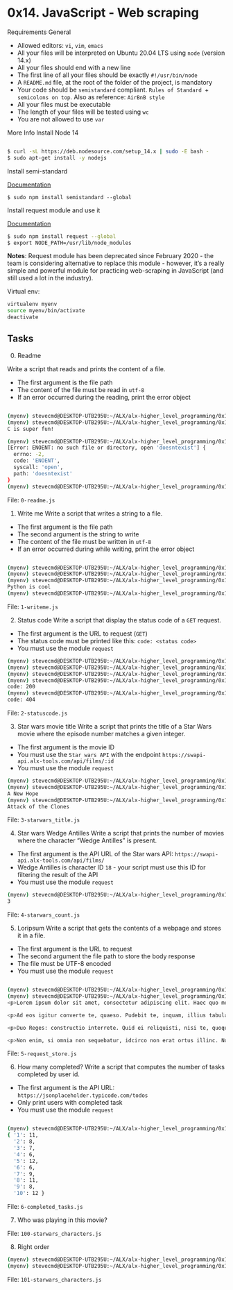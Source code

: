 # 0x14. JavaScript - Web scraping

Requirements
General

- Allowed editors: `vi`, `vim`, `emacs`
- All your files will be interpreted on Ubuntu 20.04 LTS using `node` (version 14.x)
- All your files should end with a new line
- The first line of all your files should be exactly `#!/usr/bin/node`
- A `README.md` file, at the root of the folder of the project, is mandatory
- Your code should be `semistandard` compliant. `Rules of Standard `+ `semicolons on top`. Also as reference: `AirBnB style`
- All your files must be executable
- The length of your files will be tested using `wc`
- You are not allowed to use `var`

More Info
Install Node 14
```sh

$ curl -sL https://deb.nodesource.com/setup_14.x | sudo -E bash -
$ sudo apt-get install -y nodejs
```

Install semi-standard

[Documentation](https://github.com/standard/semistandard)


`$ sudo npm install semistandard --global`

Install request module and use it

[Documentation](https://github.com/request/request)

```sh
$ sudo npm install request --global
$ export NODE_PATH=/usr/lib/node_modules
```

<b>Notes</b>: Request module has been deprecated since February 2020 - the team is considering alternative to replace this module - however, it’s a really simple and powerful module for practicing web-scraping in JavaScript (and still used a lot in the industry).

Virtual env:
```sh
virtualenv myenv
source myenv/bin/activate
deactivate
```

## Tasks
0. Readme

Write a script that reads and prints the content of a file.

* The first argument is the file path
* The content of the file must be read in `utf-8`
* If an error occurred during the reading, print the error object


```sh

(myenv) stevecmd@DESKTOP-UTB295U:~/ALX/alx-higher_level_programming/0x14-javascript-web_scraping$ chmod +x 0-readme.js 
(myenv) stevecmd@DESKTOP-UTB295U:~/ALX/alx-higher_level_programming/0x14-javascript-web_scraping$ ./0-readme.js cisfun
C is super fun!

(myenv) stevecmd@DESKTOP-UTB295U:~/ALX/alx-higher_level_programming/0x14-javascript-web_scraping$ ./0-readme.js doesntexist
[Error: ENOENT: no such file or directory, open 'doesntexist'] {
  errno: -2,
  code: 'ENOENT',
  syscall: 'open',
  path: 'doesntexist'
}
(myenv) stevecmd@DESKTOP-UTB295U:~/ALX/alx-higher_level_programming/0x14-javascript-web_scraping$ semistandard 0-readme.js

```

File: `0-readme.js`

1. Write me 
Write a script that writes a string to a file.

- The first argument is the file path
- The second argument is the string to write
- The content of the file must be written in `utf-8`
- If an error occurred during while writing, print the error object

```sh

(myenv) stevecmd@DESKTOP-UTB295U:~/ALX/alx-higher_level_programming/0x14-javascript-web_scraping$ chmod +x 1-writeme.js 
(myenv) stevecmd@DESKTOP-UTB295U:~/ALX/alx-higher_level_programming/0x14-javascript-web_scraping$ ./1-writeme.js my_file.txt "Python is cool"
(myenv) stevecmd@DESKTOP-UTB295U:~/ALX/alx-higher_level_programming/0x14-javascript-web_scraping$ cat my_file.txt ; echo ""
Python is cool
(myenv) stevecmd@DESKTOP-UTB295U:~/ALX/alx-higher_level_programming/0x14-javascript-web_scraping$ semistandard 1-writeme.js 

```

File: `1-writeme.js`

2. Status code 
Write a script that display the status code of a `GET` request.

- The first argument is the URL to request (`GET`)
- The status code must be printed like this: `code: <status code>`
- You must use the module `request`
```sh
(myenv) stevecmd@DESKTOP-UTB295U:~/ALX/alx-higher_level_programming/0x14-javascript-web_scraping$ sudo npm install request -g
(myenv) stevecmd@DESKTOP-UTB295U:~/ALX/alx-higher_level_programming/0x14-javascript-web_scraping$ chmod +x 2-statuscode.js
(myenv) stevecmd@DESKTOP-UTB295U:~/ALX/alx-higher_level_programming/0x14-javascript-web_scraping$ semistandard 2-statuscode.js
(myenv) stevecmd@DESKTOP-UTB295U:~/ALX/alx-higher_level_programming/0x14-javascript-web_scraping$ ./2-statuscode.js https://alx-intranet.hbtn.io/status
code: 200
(myenv) stevecmd@DESKTOP-UTB295U:~/ALX/alx-higher_level_programming/0x14-javascript-web_scraping$ ./2-statuscode.js https://alx-intranet.hbtn.io/doesnt_exist
code: 404

```


File: `2-statuscode.js`

3. Star wars movie title
Write a script that prints the title of a Star Wars movie where the episode number matches a given integer.

- The first argument is the movie ID
- You must use the `Star wars API` with the endpoint `https://swapi-api.alx-tools.com/api/films/:id`
- You must use the module `request`

```sh
(myenv) stevecmd@DESKTOP-UTB295U:~/ALX/alx-higher_level_programming/0x14-javascript-web_scraping$ semistandard 3-starwars_title.js 
(myenv) stevecmd@DESKTOP-UTB295U:~/ALX/alx-higher_level_programming/0x14-javascript-web_scraping$ ./3-starwars_title.js 1
A New Hope
(myenv) stevecmd@DESKTOP-UTB295U:~/ALX/alx-higher_level_programming/0x14-javascript-web_scraping$ ./3-starwars_title.js 5
Attack of the Clones

```

File: `3-starwars_title.js`

4. Star wars Wedge Antilles
Write a script that prints the number of movies where the character “Wedge Antilles” is present.

- The first argument is the API URL of the Star wars API: `https://swapi-api.alx-tools.com/api/films/`
- Wedge Antilles is character ID `18` - your script must use this ID for filtering the result of the API
- You must use the module `request`

```sh
(myenv) stevecmd@DESKTOP-UTB295U:~/ALX/alx-higher_level_programming/0x14-javascript-web_scraping$ ./4-starwars_count.js https://swapi-api.alx-tools.com/api/films
3

```
File: `4-starwars_count.js`

5. Loripsum
Write a script that gets the contents of a webpage and stores it in a file.

- The first argument is the URL to request
- The second argument the file path to store the body response
- The file must be UTF-8 encoded
- You must use the module `request`
```sh

(myenv) stevecmd@DESKTOP-UTB295U:~/ALX/alx-higher_level_programming/0x14-javascript-web_scraping$ ./5-request_store.js http://loripsum.net/api loripsum
(myenv) stevecmd@DESKTOP-UTB295U:~/ALX/alx-higher_level_programming/0x14-javascript-web_scraping$ cat loripsum
<p>Lorem ipsum dolor sit amet, consectetur adipiscing elit. Haec quo modo conveniant, non sane intellego. Nam memini etiam quae nolo, oblivisci non possum quae volo. Te enim iudicem aequum puto, modo quae dicat ille bene noris. Terram, mihi crede, ea lanx et maria deprimet. Deinde prima illa, quae in congressu solemus: Quid tu, inquit, huc? Hoc etsi multimodis reprehendi potest, tamen accipio, quod dant. </p>

<p>Ad eos igitur converte te, quaeso. Pudebit te, inquam, illius tabulae, quam Cleanthes sane commode verbis depingere solebat. Sic enim censent, oportunitatis esse beate vivere. Quo studio Aristophanem putamus aetatem in litteris duxisse? Aeque enim contingit omnibus fidibus, ut incontentae sint. Ut aliquid scire se gaudeant? Qui enim existimabit posse se miserum esse beatus non erit. Putabam equidem satis, inquit, me dixisse. </p>

<p>Duo Reges: constructio interrete. Quid ei reliquisti, nisi te, quoquo modo loqueretur, intellegere, quid diceret? Quis animo aequo videt eum, quem inpure ac flagitiose putet vivere? Illud non continuo, ut aeque incontentae. Illa videamus, quae a te de amicitia dicta sunt. At ille pellit, qui permulcet sensum voluptate. Tamen aberramus a proposito, et, ne longius, prorsus, inquam, Piso, si ista mala sunt, placet. </p>

<p>Non enim, si omnia non sequebatur, idcirco non erat ortus illinc. Nos cum te, M. Quem si tenueris, non modo meum Ciceronem, sed etiam me ipsum abducas licebit. Apparet statim, quae sint officia, quae actiones. Ergo instituto veterum, quo etiam Stoici utuntur, hinc capiamus exordium. Eadem nunc mea adversum te oratio est. Quid, si etiam iucunda memoria est praeteritorum malorum? Hoc enim constituto in philosophia constituta sunt omnia. </p>

```
File: `5-request_store.js`


6. How many completed?
Write a script that computes the number of tasks completed by user id.

- The first argument is the API URL: `https://jsonplaceholder.typicode.com/todos`
- Only print users with completed task
- You must use the module `request`
```sh

(myenv) stevecmd@DESKTOP-UTB295U:~/ALX/alx-higher_level_programming/0x14-javascript-web_scraping$ ./6-completed_tasks.js https://jsonplaceholder.typicode.com/todos
{ '1': 11,
  '2': 8,
  '3': 7,
  '4': 6,
  '5': 12,
  '6': 6,
  '7': 9,
  '8': 11,
  '9': 8,
  '10': 12 }

```

File: `6-completed_tasks.js`

7. Who was playing in this movie?



File: `100-starwars_characters.js`

8. Right order


```sh
(myenv) stevecmd@DESKTOP-UTB295U:~/ALX/alx-higher_level_programming/0x14-javascript-web_scraping$ semistandard --fix 101-starwars_characters.js
(myenv) stevecmd@DESKTOP-UTB295U:~/ALX/alx-higher_level_programming/0x14-javascript-web_scraping$ semistandard 101-starwars_characters.js 

```


File: `101-starwars_characters.js`